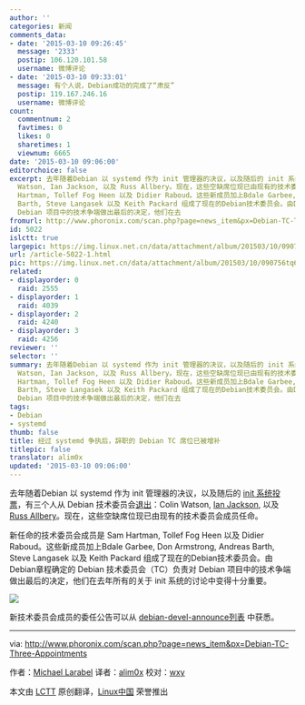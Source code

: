 ```yaml
---
author: ''
categories: 新闻
comments_data:
- date: '2015-03-10 09:26:45'
  message: '2333'
  postip: 106.120.101.58
  username: 微博评论
- date: '2015-03-10 09:33:01'
  message: 有个人说，Debian成功的完成了“肃反”
  postip: 119.167.246.16
  username: 微博评论
count:
  commentnum: 2
  favtimes: 0
  likes: 0
  sharetimes: 1
  viewnum: 6665
date: '2015-03-10 09:06:00'
editorchoice: false
excerpt: 去年随着Debian 以 systemd 作为 init 管理器的决议，以及随后的 init 系统投票，有三个人从 Debian 技术委员会退出：Colin
  Watson, Ian Jackson, 以及 Russ Allbery。现在，这些空缺席位现已由现有的技术委员会成员任命。 新任命的技术委员会成员是 Sam
  Hartman, Tollef Fog Heen 以及 Didier Raboud。这些新成员加上Bdale Garbee, Don Armstrong, Andreas
  Barth, Steve Langasek 以及 Keith Packard 组成了现在的Debian技术委员会。由Debian章程确定的 Debian 技术委员会（TC）负责对
  Debian 项目中的技术争端做出最后的决定，他们在去
fromurl: http://www.phoronix.com/scan.php?page=news_item&px=Debian-TC-Three-Appointments
id: 5022
islctt: true
largepic: https://img.linux.net.cn/data/attachment/album/201503/10/090756tq6u1rowp62fu6fv.jpeg
url: /article-5022-1.html
pic: https://img.linux.net.cn/data/attachment/album/201503/10/090756tq6u1rowp62fu6fv.jpeg.thumb.jpg
related:
- displayorder: 0
  raid: 2555
- displayorder: 1
  raid: 4039
- displayorder: 2
  raid: 4240
- displayorder: 3
  raid: 4256
reviewer: ''
selector: ''
summary: 去年随着Debian 以 systemd 作为 init 管理器的决议，以及随后的 init 系统投票，有三个人从 Debian 技术委员会退出：Colin
  Watson, Ian Jackson, 以及 Russ Allbery。现在，这些空缺席位现已由现有的技术委员会成员任命。 新任命的技术委员会成员是 Sam
  Hartman, Tollef Fog Heen 以及 Didier Raboud。这些新成员加上Bdale Garbee, Don Armstrong, Andreas
  Barth, Steve Langasek 以及 Keith Packard 组成了现在的Debian技术委员会。由Debian章程确定的 Debian 技术委员会（TC）负责对
  Debian 项目中的技术争端做出最后的决定，他们在去
tags:
- Debian
- systemd
thumb: false
title: 经过 systemd 争执后，辞职的 Debian TC 席位已被增补
titlepic: false
translator: alim0x
updated: '2015-03-10 09:06:00'
---
```


去年随着Debian 以 systemd 作为 init 管理器的决议，以及随后的 [init 系统投票](http://www.phoronix.com/scan.php?page=news_item&px=MTg0MzY)，有三个人从 Debian 技术委员会[退出](http://linux.cn/article-4256-1.html)：Colin Watson, [Ian Jackson](http://www.phoronix.com/scan.php?page=news_item&px=MTg0NDA), 以及 [Russ Allbery](http://www.phoronix.com/scan.php?page=news_item&px=MTg0MjM)。现在，这些空缺席位现已由现有的技术委员会成员任命。


新任命的技术委员会成员是 Sam Hartman, Tollef Fog Heen 以及 Didier Raboud。这些新成员加上Bdale Garbee, Don Armstrong, Andreas Barth, Steve Langasek 以及 Keith Packard 组成了现在的Debian技术委员会。由Debian章程确定的 Debian 技术委员会（TC）负责对 Debian 项目中的技术争端做出最后的决定，他们在去年所有的关于 init 系统的讨论中变得十分重要。


![](/data/attachment/album/201503/10/090756tq6u1rowp62fu6fv.jpeg)


新技术委员会成员的委任公告可以从 [debian-devel-announce列表](https://lists.debian.org/debian-devel-announce/2015/03/msg00003.html) 中获悉。




---


via: <http://www.phoronix.com/scan.php?page=news_item&px=Debian-TC-Three-Appointments>


作者：[Michael Larabel](http://www.michaellarabel.com/) 译者：[alim0x](https://github.com/alim0x) 校对：[wxy](https://github.com/wxy)


本文由 [LCTT](https://github.com/LCTT/TranslateProject) 原创翻译，[Linux中国](http://linux.cn/) 荣誉推出